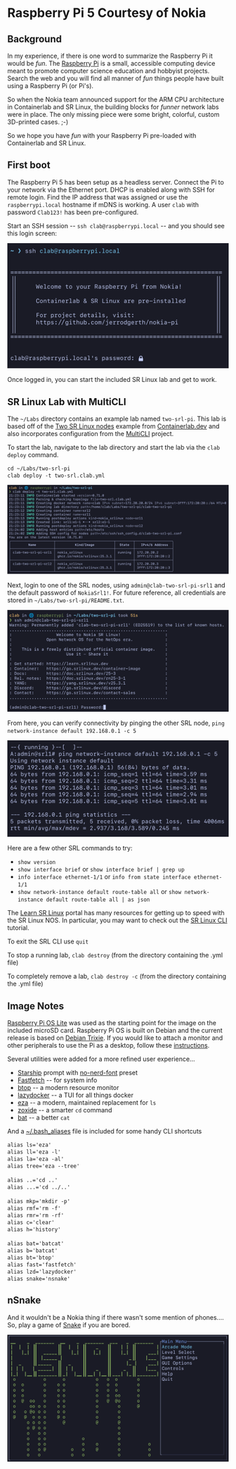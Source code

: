 # Raspberry Pi 5 Courtesy of Nokia


## Background

In my experience, if there is one word to summarize the Raspberry Pi it would be *fun*.  The [Raspberry Pi](https://www.raspberrypi.com) is a small, accessible computing device meant to promote computer science education and hobbyist projects.  Search the web and you will find all manner of *fun* things people have built using a Raspberry Pi (or Pi's).

So when the Nokia team announced support for the ARM CPU architecture in Containerlab and SR Linux, the building blocks for *funner* network labs were in place.  The only missing piece were some bright, colorful, custom 3D-printed cases.  ;-)

So we hope you have *fun* with your Raspberry Pi pre-loaded with Containerlab and SR Linux.


## First boot

The Raspberry Pi 5 has been setup as a headless server.  Connect the Pi to your network via the Ethernet port.  DHCP is enabled along with SSH for remote login.  Find the IP address that was assigned or use the `raspberrypi.local` hostname if mDNS is working.  A user `clab` with password `Clab123!` has been pre-configured.

Start an SSH session -- `ssh clab@raspberrypi.local` -- and you should see this login screen:

![banner](assets/banner.png)

Once logged in, you can start the included SR Linux lab and get to work.


## SR Linux Lab with MultiCLI

The `~/Labs` directory contains an example lab named `two-srl-pi`.  This lab is based off of the [Two SR Linux nodes](https://containerlab.dev/lab-examples/two-srls/) example from [Containerlab.dev](https://containerlab.dev) and also incorporates configuration from the [MultiCLI](https://github.com/srl-labs/MultiCLI) project.

To start the lab, navigate to the lab directory and start the lab via the `clab deploy` command.

```
cd ~/Labs/two-srl-pi
clab deploy -t two-srl.clab.yml
```

![deploy](assets/deploy.png)

Next, login to one of the SRL nodes, using `admin@clab-two-srl-pi-srl1` and the default password of `NokiaSrl1!`.  For future reference, all credentials are stored in `~/Labs/two-srl-pi/README.txt`.

![login](assets/login.png)

From here, you can verify connectivity by pinging the other SRL node, `ping network-instance default 192.168.0.1 -c 5`

![ping](assets/ping.png)

Here are a few other SRL commands to try:
- `show version`
- `show interface brief` or `show interface brief | grep up`
- `info interface ethernet-1/1` or `info from state interface ethernet-1/1`
- `show network-instance default route-table all` or `show network-instance default route-table all | as json`

The [Learn SR Linux]() portal has many resources for getting up to speed with the SR Linux NOS.  In particular, you may want to check out the [SR Linux CLI](https://learn.srlinux.dev/get-started/cli/) tutorial.

To exit the SRL CLI use `quit`

To stop a running lab, `clab destroy` (from the directory containing the .yml file)

To completely remove a lab, `clab destroy -c` (from the directory containing the .yml file)


## Image Notes

[Raspberry Pi OS Lite](https://www.raspberrypi.com/documentation/computers/os.html) was used as the starting point for the image on the included microSD card.  Raspberry Pi OS is built on Debian and the current release is based on [Debian Trixie](https://www.raspberrypi.com/news/trixie-the-new-version-of-raspberry-pi-os/).  If you would like to attach a monitor and other peripherals to use the Pi as a desktop, follow these [instructions](https://www.raspberrypi.com/documentation/computers/os.html#convert-raspberry-pi-os-lite-into-raspberry-pi-os-desktop).

Several utilities were added for a more refined user experience...

- [Starship](https://starship.rs) prompt with [no-nerd-font](https://starship.rs/presets/no-nerd-font) preset
- [Fastfetch](https://github.com/fastfetch-cli/fastfetch) -- for system info 
- [btop](https://github.com/aristocratos/btop) -- a modern resource monitor 
- [lazydocker](https://github.com/jesseduffield/lazydocker) -- a TUI for all things docker
- [eza](https://eza.rocks) -- a modern, maintained replacement for `ls` 
- [zoxide](https://github.com/ajeetdsouza/zoxide) -- a smarter `cd` command 
- [bat](https://github.com/sharkdp/bat) -- a better `cat` 

And a [~/.bash_aliases](misc/.bash_aliases) file is included for some handy CLI shortcuts

```
alias ls='eza'
alias ll='eza -l'
alias la='eza -al'
alias tree='eza --tree'

alias ..='cd ..'
alias ...='cd ../..'

alias mkp='mkdir -p'
alias rmf='rm -f'
alias rmr='rm -rf'
alias c='clear'
alias h='history'

alias bat='batcat'
alias b='batcat'
alias bt='btop'
alias fast='fastfetch'
alias lzd='lazydocker'
alias snake='nsnake'
```


## nSnake 

And it wouldn't be a Nokia thing if there wasn't some mention of phones....  So, play a game of [Snake](https://github.com/alexdantas/nSnake) if you are bored.

![snake](assets/snake.png)

